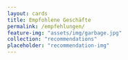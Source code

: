 ```yaml
---
layout: cards
title: Empfohlene Geschäfte
permalink: /empfehlungen/
feature-img: "assets/img/garbage.jpg"
collection: "recommendations"
placeholder: "recommendation-img"
---
```

